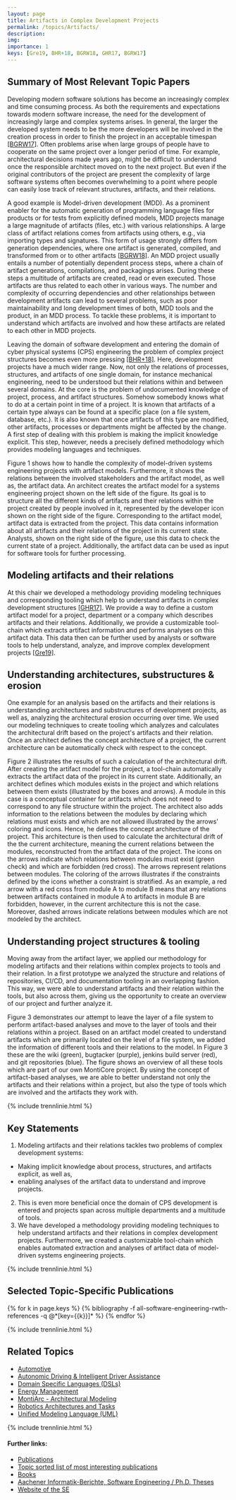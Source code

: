 ```yaml
---
layout: page
title: Artifacts in Complex Development Projects
permalink: /topics/Artifacts/
description: 
img: 
importance: 1
keys: [Gre19, BHR+18, BGRW18, GHR17, BGRW17]
---
```

## Summary of Most Relevant Topic Papers
Developing modern software solutions has become an increasingly complex and time 
consuming process. As both the requirements and expectations towards modern 
software increase, the need for the development of increasingly large and 
complex systems arises. In general, the larger the developed system needs to be 
the more developers will be involved in the creation process in order to finish 
the project in an acceptable timespan 
[[BGRW17]](#BGRW17).
Often problems arise when large groups of people have to cooperate on the same 
project over a longer period of time. For example, architectural decisions made 
years ago, might be difficult to understand once the responsible architect moved 
on to the next project. But even if the original contributors of the project are 
present the complexity of large software systems often becomes overwhelming to a 
point where people can easily lose track of relevant structures, artifacts, and 
their relations.

A good example is Model-driven development (MDD). As a prominent enabler for the 
automatic generation of programming language files for products or for tests 
from explicitly defined models, MDD projects manage a large magnitude of 
artifacts (files, etc.) with various relationships. A large class of artifact 
relations comes from artifacts using others, e.g., via importing types and 
signatures. This form of usage strongly differs from generation dependencies, 
where one artifact is generated, compiled, and transformed from or to other 
artifacts 
[[BGRW18]](#BGRW18).
An MDD project usually entails a number of potentially dependent process steps, 
where a chain of artifact generations, compilations, and packagings arises. 
During these steps a multitude of artifacts are created, read or even executed. 
Those artifacts are thus related to each other in various ways. The number and 
complexity of occurring dependencies and other relationships between development 
artifacts can lead to several problems, such as poor maintainability and long 
development times of both, MDD tools and the product, in an MDD process. To 
tackle these problems, it is important to understand which artifacts are 
involved and how these artifacts are related to each other in MDD projects.

Leaving the domain of software development and entering the domain of cyber 
physical systems (CPS) engineering the problem of complex project structures 
becomes even more pressing 
[[BHR+18]](#BHR+18).
Here, development projects have a much wider range. Now, not only the relations 
of processes, structures, and artifacts of one single domain, for instance 
mechanical engineering, need to be understood but their relations within and 
between several domains. At the core is the problem of undocumented knowledge of 
project, process, and artifact structures. Somehow somebody knows what to do at 
a certain point in time of a project. It is known that artifacts of a certain 
type always can be found at a specific place (on a file system, database, etc.). 
It is also known that once artifacts of this type are modified, other artifacts, 
processes or departments might be affected by the change. A first step of 
dealing with this problem is making the implicit knowledge explicit. This step, 
however, needs a precisely defined methodology which provides modeling languages 
and techniques.

Figure 1 shows how to handle the complexity of model-driven systems engineering 
projects with artifact models. Furthermore, it shows the relations between the 
involved stakeholders and the artifact model, as well as, the artifact data. An 
architect creates the artifact model for a systems engineering project shown on 
the left side of the figure. Its goal is to structure all the different kinds of 
artifacts and their relations within the project created by people involved in 
it, represented by the developer icon shown on the right side of the figure. 
Corresponding to the artifact model, artifact data is extracted from the 
project. This data contains information about all artifacts and their relations 
of the project in its current state. Analysts, shown on the right side of the 
figure, use this data to check the current state of a project. Additionally, the 
artifact data can be used as input for software tools for further processing.

## Modeling artifacts and their relations
At this chair we developed a methodology providing modeling techniques and 
corresponding tooling which help to understand artifacts in complex development 
structures 
[[GHR17]](#GHR17).
We provide a way to define a custom artifact model for a project, department or 
a company which describes artifacts and their relations. Additionally, we 
provide a customizable tool-chain which extracts artifact information and 
performs analyses on this artifact data. This data then can be further used by 
analysts or software tools to help understand, analyze, and improve complex 
development projects 
[[Gre19]](#Gre19).

## Understanding architectures, substructures & erosion
One example for an analysis based on the artifacts and their relations is 
understanding architectures and substructures of development projects, as well 
as, analyzing the architectural erosion occurring over time. We used our 
modeling techniques to create tooling which analyzes and calculates the 
architectural drift based on the project's artifacts and their relation. Once an 
architect defines the concept architecture of a project, the current 
architecture can be automatically check with respect to the concept.

Figure 2 illustrates the results of such a calculation of the architectural 
drift. After creating the artifact model for the project, a tool-chain 
automatically extracts the artifact data of the project in its current state. 
Additionally, an architect defines which modules exists in the project and which 
relations between them exists (illustrated by the boxes and arrows). A module in 
this case is a conceptual container for artifacts which does not need to 
correspond to any file structure within the project. The architect also adds 
information to the relations between the modules by declaring which relations 
must exists and which are not allowed illustrated by the arrows' coloring and 
icons. Hence, he defines the concept architecture of the project. This 
architecture is then used to calculate the architectural drift of the the 
current architecture, meaning the current relations between the modules, 
reconstructed from the artifact data of the project. The icons on the arrows 
indicate which relations between modules must exist (green check) and which are 
forbidden (red cross). The arrows represent relations between modules. The 
coloring of the arrows illustrates if the constraints defined by the icons 
whether a constraint is stratified. As an example, a red arrow with a red cross 
from module A to module B means that any relations between artifacts contained 
in module A to artifacts in module B are forbidden, however, in the current 
architecture this is not the case. Moreover, dashed arrows indicate relations 
between modules which are not modeled by the architect.

## Understanding project structures & tooling
Moving away from the artifact layer, we applied our methodology for modeling 
artifacts and their relations within complex projects to tools and their 
relation. In a first prototype we analyzed the structure and relations of 
repositories, CI/CD, and documentation tooling in an overlapping fashion. This 
way, we were able to understand artifacts and their relation within the tools, 
but also across them, giving us the opportunity to create an overview of our 
project and further analyze it.

Figure 3 demonstrates our attempt to leave the layer of a file system to perform 
artifact-based analyses and move to the layer of tools and their relations 
within a project. Based on an artifact model created to understand artifacts 
which are primarily located on the level of a file system, we added the 
information of different tools and their relations to the model. In Figure 3 
these are the wiki (green), bugtacker (purple), jenkins build server (red), and 
git repositories (blue). The figure shows an overview of all these tools which 
are part of our own MontiCore project. By using the concept of artifact-based 
analyses, we are able to better understand not only the artifacts and their 
relations within a project, but also the type of tools which are involved and 
the artifacts they work with.

{% include trennlinie.html %}

## Key Statements
1. Modeling artifacts and their relations tackles two problems of complex 
development systems:
  - Making implicit knowledge about process, structures, and artifacts explicit, 
  as well as,
  - enabling analyses of the artifact data to understand and improve projects.
2. This is even more beneficial once the domain of CPS development is entered 
and projects span across multiple departments and a multitude of tools.
3. We have developed a methodology providing modeling techniques to help 
understand artifacts and their relations in complex development projects. 
Furthermore, we created a customizable tool-chain which enables automated 
extraction and analyses of artifact data of model-driven systems engineering 
projects.

{% include trennlinie.html %}

## Selected Topic-Specific Publications

<div class="publications">
  {% for k in page.keys %}
    {% bibliography -f all-software-engineering-rwth-references -q @*[key={{k}}]* %}
  {% endfor %}
</div>

{% include trennlinie.html %}

## Related Topics
- [Automotive](/topics/Automotive)
- [Autonomic Driving & Intelligent Driver 
Assistance](/topics/Autonomic-Driving)
- [Domain Specific Languages (DSLs)](/topics/Domain-Specific-Languages)
- [Energy Management](/topics/Energy-Management)
- [MontiArc - Architectural Modeling](/topics/Software-Architecture)
- [Robotics Architectures and Tasks](/topics/Robotics)
- [Unified Modeling Language (UML)](/topics/Unified-Modeling-Language)

{% include trennlinie.html %}

#### Further links:

- [Publications](/publications)
- [Topic sorted list of most interesting publications](/topics)
- [Books](/books)
- [Aachener Informatik-Berichte, Software Engineering / Ph.D. Theses](/phdtheses)
- [Website of the SE](https://www.se-rwth.de)
